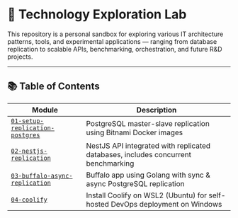# 🧪 Technology Exploration Lab

This repository is a personal sandbox for exploring various IT architecture patterns, tools, and experimental applications — ranging from database replication to scalable APIs, benchmarking, orchestration, and future R&D projects.

---

## 📚 Table of Contents

| Module | Description |
|--------|-------------|
| [`01-setup-replication-postgres`](./01-setup-replication-postgres) | PostgreSQL master-slave replication using Bitnami Docker images |
| [`02-nestjs-replication`](./02-nestjs-replication) | NestJS API integrated with replicated databases, includes concurrent benchmarking |
| [`03-buffalo-async-replication`](./03-buffalo-async-replication) | Buffalo app using Golang with sync & async PostgreSQL replication |
| [`04-coolify`](./04-coolify) | Install Coolify on WSL2 (Ubuntu) for self-hosted DevOps deployment on Windows |